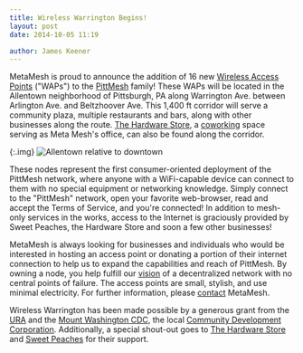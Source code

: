 ```yaml
---
title: Wireless Warrington Begins!
layout: post
date: 2014-10-05 11:19

author: James Keener
---
```


MetaMesh is proud to announce the addition of 16 new [Wireless Access
Points](http://en.wikipedia.org/wiki/Wireless_access_point) ("WAPs") to
the [PittMesh](http://pittmesh.net) family! These WAPs will be located
in the Allentown neighborhood of Pittsburgh, PA along Warrington Ave.
between Arlington Ave. and Beltzhoover Ave.  This 1,400 ft corridor will
serve a community plaza, multiple restaurants and bars, along with other
businesses along the route. [The Hardware
Store](http://workhardpgh.com/), a
[coworking](http://en.wikipedia.org/wiki/Coworking) space serving as
Meta Mesh's office, can also be found along the corridor.

{:.img}
![Allentown relative to
downtown](/images/posts/wireless_warrington_begins/allentown-rel-downtown.jpg)

These nodes represent the first consumer-oriented deployment of the
PittMesh network, where anyone with a WiFi-capable device can connect to
them with no special equipment or networking knowledge. Simply connect
to the "PittMesh" network, open your favorite web-browser, read and
accept the Terms of Service, and you're connected!  In addition to
mesh-only services in the works, access to the Internet is graciously
provided by Sweet Peaches, the Hardware Store and soon a few other businesses!


MetaMesh is always looking for businesses and individuals who would be
interested in hosting an access point or donating a portion of their
internet connection to help us to expand the capabilities and reach of
PittMesh.  By owning a node, you help fulfill our
[vision](/vision.html) of a decentralized network
with no central points of failure.  The access points are small,
stylish, and use minimal electricity.  For further information, please
[contact](/contact.html) MetaMesh.

Wireless Warrington has been made possible by a generous grant from the
[URA](http://www.ura.org) and the [Mount Washington
CDC](http://mwcdc.org/), the local [Community Development
Corporation](http://en.wikipedia.org/wiki/Community_development_corporation).
Additionally, a special shout-out goes to [The Hardware
Store](http://workhardpgh.com/) and [Sweet
Peaches](https://www.facebook.com/eatsweetpeaches) for their support.
